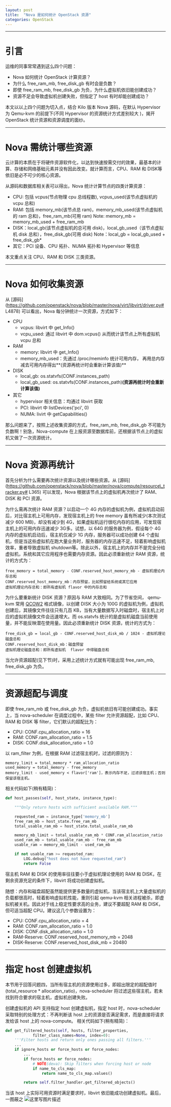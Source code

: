 ```yaml
---
layout: post
title:  "Nova 是如何统计 OpenStack 资源"
categories: OpenStack
---
```


---------------------

# 引言
运维的同事常常遇到这么四个问题：

 - Nova 如何统计 OpenStack 计算资源？
 - 为什么 free\_ram\_mb,  free\_disk\_gb 有时会是负数？
 - 即使 free\_ram\_mb, free\_disk\_gb 为负，为什么虚拟机依旧能创建成功？
 - 资源不足会导致虚拟机创建失败，但指定了 host 有时却能创建成功？

本文以以上四个问题为切入点，结合 Kilo 版本 Nova 源码，在默认 Hypervisor 为 Qemu-kvm 的前提下(不同 Hypervisor 的资源统计方式差别较大 )，揭开 OpenStack 统计资源和资源调度的面纱。

---------------------

# Nova 需统计哪些资源
云计算的本质在于将硬件资源软件化，以达到快速按需交付的效果，最基本的计算、存储和网络基础元素并没有因此改变。就计算而言，CPU、RAM 和 DISK等依旧是必不可少的核心资源。

从源码和数据库相关表可以得出，Nova 统计计算节点的四类计算资源：

 - CPU: 包括 vcpus(节点物理 cpu 总线程数),  vcpus\_used(该节点虚拟机的 vcpu 总和)
 - RAM: 包括 memory\_mb(该节点总 ram)，memory\_mb\_used(该节点虚拟机的 ram 总和)，free\_ram\_mb(可用 ram)
    Note: memory\_mb = memory\_mb\_used + free\_ram\_mb
 - DISK：local\_gb(该节点虚拟机的总可用 disk)，local\_gb\_used（该节点虚拟机 disk 总和），free\_disk\_gb(可用 disk)
    Note：local\_gb = local\_gb\_used + free\_disk\_gb*
 - 其它：PCI 设备、CPU 拓扑、NUMA 拓扑和 Hypervisor 等信息

本文重点关注 CPU、RAM 和 DISK 三类资源。

---------------------

# Nova 如何收集资源
从 [源码](https://github.com/openstack/nova/blob/master/nova/virt/libvirt/driver.py# L4878)  可以看出，Nova 每分钟统计一次资源，方式如下：

 - CPU
     - vcpus: libvirt 中 get\_Info()
     - vcpu\_used: 通过 libvirt 中 dom.vcpus() 从而统计该节点上所有虚拟机 vcpu 总和
 - RAM
     - memory: libvirt 中 get\_Info()
     - memory\_mb\_used：先通过 /proc/meminfo 统计可用内存， 再用总内存减去可用内存得出**(资源再统计时会重新计算该值)**
 - DISK
     - local\_gb: os.statvfs(CONF.instances\_path)
     - local\_gb\_used: os.statvfs(CONF.instances\_path)**(资源再统计时会重新计算该值)**
 - 其它
     - hypervisor 相关信息：均通过 libvirt 获取
     - PCI: libvirt 中 listDevices('pci', 0)
     - NUMA: livirt 中 getCapabilities()

那么问题来了，按照上述收集资源的方式，free\_ram\_mb, free\_disk\_gb 不可能为负数啊！别急，Nova-compute 在上报资源至数据库前，还根据该节点上的虚拟机又做了一次资源统计。

---------------------

# Nova 资源再统计
首先分析为什么需要再次统计资源以及统计哪些资源。从 [源码](https://github.com/openstack/nova/blob/master/nova/compute/resource\_tracker.py# L365)  可以发现，Nova 根据该节点上的虚拟机再次统计了 RAM、DISK 和 PCI 资源。

为什么需再次统计 RAM 资源？以启动一个 4G 内存的虚拟机为例，虚拟机启动前后，对比宿主机上可用内存，发现宿主机上的 free memory 虽有所减少(本次测试减少 600 MB)，却没有减少到 4G，如果虚拟机运行很吃内存的应用，可发现宿主机上的可用内存迅速减少 3G多。试想，以 64G 的服务器为例，假设每个 4G 内存的虚拟机启动后，宿主机仅减少 1G 内存，服务器可以成功创建 64 个虚拟机，但是当这些虚拟机在跑大量业务时，服务器的内存迅速不足，轻着影响虚拟机效率，重者导致虚拟机 shutdown等。除此以外，宿主机上的内存并不是完全分给虚拟机，系统和其它应用程序也需要内存资源。因此必须重新统计 RAM 资源，统计的方式为：

    free_memory = total_memory - CONF.reserved_host_memory_mb - 虚拟机理论内存总和
    CONF.reserved_host_memory_mb：内存预留，比如预留给系统或其它应用
    虚拟机理论内存总和：即所有虚拟机 flavor 中的内存总和

为什么要重新统计 DISK 资源？原因与 RAM 大致相同。为了节省空间， qemu-kvm 常用 [QCOW2](https://people.gnome.org/~markmc/qcow-image-format.html) 格式镜像，以创建 DISK 大小为 100G 的虚拟机为例，虚拟机创建后，其镜像文件往往只有几百 KB，当有大量数据写入时磁盘时，宿主机上对应的虚拟机镜像文件会迅速增大。而 os.statvfs 统计的是虚拟机磁盘当前使用量，并不能反映潜在使用量。因此必须重新统计 DISK 资源，统计的方式为：

    free_disk_gb = local_gb - CONF.reserved_host_disk_mb / 1024 - 虚拟机理论磁盘总和
    CONF.reserved_host_disk_mb：磁盘预留
    虚拟机理论磁盘总和：即所有虚拟机  flavor 中得磁盘总和

当允许资源超配(见下节)时，采用上述统计方式就有可能出现 free\_ram\_mb,  free\_disk\_gb 为负。

---------------------

# 资源超配与调度
即使 free\_ram\_mb 或 free\_disk\_gb 为负，虚拟机依旧有可能创建成功。事实上，当 nova-scheduler 在调度过程中，某些 filter 允许资源超配，比如 CPU、RAM 和 DISK 等 filter，它们默认的超配比为：

 - CPU: CONF.cpu\_allocation\_ratio = 16
 - RAM: CONF.ram\_allocation\_ratio = 1.5
 - DISK: CONF.disk\_allocation\_ratio = 1.0
 
以 ram\_filter 为例，在根据 RAM 过滤宿主机时，过滤的原则为：

    memory_limit = total_memory * ram_allocation_ratio
    used_memory = total_memory - free_memory
    memory_limit - used_memory < flavor['ram']，表示内存不足，过滤该宿主机；否则保留该宿主机。 

相关代码如下(稍有精简)：

~~~ python
def host_passes(self, host_state, instance_type):

    """Only return hosts with sufficient available RAM."""

    requested_ram = instance_type['memory_mb']
    free_ram_mb = host_state.free_ram_mb
    total_usable_ram_mb = host_state.total_usable_ram_mb

    memory_mb_limit = total_usable_ram_mb * CONF.ram_allocation_ratio
    used_ram_mb = total_usable_ram_mb - free_ram_mb
    usable_ram = memory_mb_limit - used_ram_mb

    if not usable_ram >= requested_ram:
        LOG.debug("host does not have requested_ram")
        return False
~~~ 

宿主机 RAM 和 DISK 的使用率往往要小于虚拟机理论使用的 RAM 和 DISK，在剩余资源充足的条件下，libvirt 将成功创建虚拟机。

随想：内存和磁盘超配虽然能提供更多数量的虚拟机，当该宿主机上大量虚拟机的负载都很高时，轻着影响虚拟机性能，重则引起 qemu-kvm  相关进程被杀，即虚拟机被关机。因此对于线上稳定性要求高的业务，建议不要超配 RAM 和 DISK，但可适当超配 CPU。建议这几个参数设置为：

 - CPU: CONF.cpu\_allocation\_ratio = 4
 - RAM: CONF.ram\_allocation\_ratio = 1.0
 - DISK: CONF.disk\_allocation\_ratio = 1.0
 - RAM-Reserve: CONF.reserved\_host\_memory\_mb = 2048
 - DISK-Reserve: CONF.reserved\_host\_disk\_mb = 20480

---------------------

# 指定 host 创建虚拟机
本节用于回答问题四，当所有宿主机的资源使用过多，即超出限定的超配值时(total\_resource * allocation\_ratio)，nova-scheduler 将过滤这些宿主机，若未找到符合要求的宿主机，虚拟机创建失败。

创建虚拟机的 API 支持指定 host 创建虚拟机，指定 host 时，nova-scheduler 采取特别的处理方式：不再判断该 host 上的资源是否满足需求，而是直接将请求发给该 host 上的 nova-compute。
相关代码如下(稍有精简)：

~~~ python
def get_filtered_hosts(self, hosts, filter_properties,
            filter_class_names=None, index=0):
    '''Filter hosts and return only ones passing all filters.'''
    ...
    if ignore_hosts or force_hosts or force_nodes:
        ...
        if force_hosts or force_nodes:
            # NOTE(deva): Skip filters when forcing host or node
            if name_to_cls_map:
                return name_to_cls_map.values()

        return self.filter_handler.get_filtered_objects()
~~~ 

当该 host 上实际可用资源时满足要求时，libvirt 依旧能成功创建虚拟机。最后，一图蔽之
 ![这里写图片描述](http://img.blog.csdn.net/20150501235350782) 
